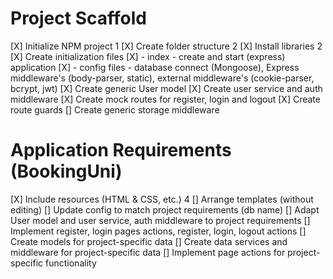 # Project Scaffold

[X] Initialize NPM project 1
[X] Create folder structure 2
[X] Install libraries 2
[X] Create initialization files
[X] - index - create and start (express) application
[X] - config files - database connect (Mongoose), 
                    Express middleware's (body-parser, static),
                    external middleware's (cookie-parser, bcrypt, jwt)
[X] Create generic User model
[X] Create user service and auth middleware
[X] Create mock routes for register, login and logout
[X] Create route guards
[] Create generic storage middleware

# Application Requirements (BookingUni)

[X] Include resources (HTML & CSS, etc.) 4
[] Arrange templates (without editing)
[] Update config to match project requirements (db name)
[] Adapt User model and user service, auth middleware to project requirements
[] Implement register, login pages actions, register, login, logout actions
[] Create models for project-specific data
[] Create data services and middleware for project-specific data
[] Implement page actions for project-specific functionality